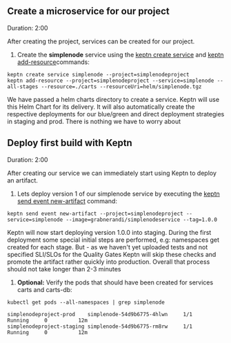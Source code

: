 
## Create a microservice for our project
Duration: 2:00

After creating the project, services can be created for our project.

1. Create the **simplenode** service using the [keptn create service](https://keptn.sh/docs/0.9.x/reference/cli/commands/keptn_create_service/) and [keptn add-resource](https://keptn.sh/docs/0.9.x/reference/cli/commands/keptn_add-resource/)commands:

```
keptn create service simplenode --project=simplenodeproject
keptn add-resource --project=simplenodeproject --service=simplenode --all-stages --resource=./carts --resourceUri=helm/simplenode.tgz
```

We have passed a helm charts directory to create a service. Keptn will use this Helm Chart for its delivery. It will also automatically create the respective deployments for our blue/green and direct deployment strategies in staging and prod. There is nothing we have to worry about


## Deploy first build with Keptn 
Duration: 2:00

After creating our service we can immediately start using Keptn to deploy an artifact.

1. Lets deploy version 1 of our simplenode service by executing the [keptn send event new-artifact](https://keptn.sh/docs/0.9.x/reference/cli/#keptn-send-event-new-artifact) command:

```
keptn send event new-artifact --project=simplenodeproject --service=simplenode --image=grabnerandi/simplenodeservice --tag=1.0.0
```

Keptn will now start deploying version 1.0.0 into staging. During the first deployment some special initial steps are performed, e.g: namespaces get created for each stage.
But - as we haven't yet uploaded tests and not specified SLI/SLOs for the Quality Gates Keptn will skip these checks and promote the artifact rather quickly into production. Overall that process should not take longer than 2-3 minutes

1. **Optional:** Verify the pods that should have been created for services carts and carts-db:

```
kubectl get pods --all-namespaces | grep simplenode
```

```
simplenodeproject-prod    simplenode-54d9b6775-4hlwn     1/1     Running     0          12m
simplenodeproject-staging simplenode-54d9b6775-rm8rw     1/1     Running     0          12m
```
